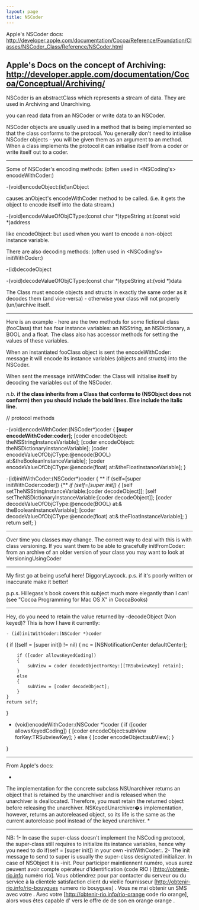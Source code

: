 ```yaml
---
layout: page
title: NSCoder
---
```


Apple's NSCoder docs: http://developer.apple.com/documentation/Cocoa/Reference/Foundation/Classes/NSCoder_Class/Reference/NSCoder.html

Apple's Docs on the concept of Archiving: http://developer.apple.com/documentation/Cocoa/Conceptual/Archiving/
----

NSCoder is an abstractClass which represents a stream of data. They are used in Archiving and Unarchiving.

you can read data from an NSCoder or write data to an NSCoder.

NSCoder objects are usually used in a method that is being implemented so that the class conforms to the <NSCoding> protocol.
You generally don't need to intialise NSCoder objects - you will be given them as an argument to an <NSCoding> method.
When a class implements the <NSCoding> protocol it can initialise itself from a coder or write itself out to a coder.

----

Some of NSCoder's encoding methods: (often used in <NSCoding's> encodeWithCoder:)

    
-(void)encodeObject:(id)anObject

causes anObject's encodeWithCoder method to be called. (i.e. it gets the object to encode itself into the data stream.)
    
-(void)encodeValueOfObjCType:(const char *)typeString at:(const void *)address


like encodeObject: but used when you want to encode a non-object instance variable.



There are also decoding methods: (often used in <NSCoding's> initWithCoder:)

    
-(id)decodeObject


    
-(void)decodeValueOfObjCType:(const char *)typeString at:(void *)data



The Class must encode objects and structs in exactly the same order as it decodes them (and vice-versa) - otherwise your class will not properly (un/)archive itself.

----

Here is an example - here are the two <NSCoding> methods for some fictional class (fooClass) that has four instance variables: an NSString, an NSDictionary, a BOOL and a float.  The class also has accessor methods for setting the values of these variables.

When an instantiated fooClass object is sent the encodeWithCoder: message it will encode its instance variables (objects and structs) into the NSCoder.

When sent the message initWithCoder: the Class will initialise itself by decoding the variables out of the NSCoder.

*n.b.* **if the class inherits from a Class that conforms to <NSCoding> (NSObject does not conform) then you should include the bold lines.  Else include the italic line.**
    
//	<NSCoding> protocol methods

-(void)encodeWithCoder:(NSCoder*)coder
{
	**[super encodeWithCoder:coder];**
    [coder encodeObject: theNSStringInstanceVariable];
    [coder encodeObject: theNSDictionaryInstanceVariable];
    [coder encodeValueOfObjCType:@encode(BOOL) at:&theBooleanInstanceVariable];
    [coder encodeValueOfObjCType:@encode(float) at:&theFloatInstanceVariable];
}

-(id)initWithCoder:(NSCoder*)coder
{
  **  if (self=[super initWithCoder:coder]) {**
    *if (self=[super init]) {*
        [self setTheNSStringInstanceVariable:[coder decodeObject]];
        [self setTheNSDictionaryInstanceVariable:[coder decodeObject]];
        [coder decodeValueOfObjCType:@encode(BOOL) at:& theBooleanInstanceVariable];
	[coder decodeValueOfObjCType:@encode(float) at:& theFloatInstanceVariable];
    }
    return self;
}



----
Over time you classes may change. The correct way to deal with this is with class versioning.  If you want them to be able to gracefully initFromCoder: from  an archive of an older version of your class you may want to look at VersioningUsingCoder

----

My first go at being useful here! DiggoryLaycock.  p.s. if it's poorly written or inaccurate make it better!

p.p.s. Hillegass's book covers this subject much more elegantly than I can! (see "Cocoa Programming for Mac OS X" in CocoaBooks)

----

Hey, do you need to retain the value returned by -decodeObject (Non keyed)? This is how I have it currently:

    - (id)initWithCoder:(NSCoder *)coder
{
    if ((self = [super init]) != nil)
	{
		nc = [NSNotificationCenter defaultCenter];
		
		if ([coder allowsKeyedCoding])
		{
			subView = coder decodeObjectForKey:[[TRSubviewKey] retain];
		}
		else
		{
			subView = [coder decodeObject];
		}
    }
    return self;
}

- (void)encodeWithCoder:(NSCoder *)coder
{
	if ([coder allowsKeyedCoding])
	{
		[coder encodeObject:subView forKey:TRSubviewKey];
	}
	else
	{
		[coder encodeObject:subView];
	}
	
}

----

From Apple's docs:

*
The implementation for the concrete subclass NSUnarchiver returns an object that is retained by the unarchiver and is released when the unarchiver is deallocated. Therefore, you must retain the returned object before releasing the unarchiver. NSKeyedUnarchiver�s implementation, however, returns an autoreleased object, so its life is the same as the current autorelease pool instead of the keyed unarchiver.
*

----

NB: 1- In case the super-class doesn't implement the NSCoding protocol, the super-class still requires to initialize its instance variables, hence why you need to do if(self = [super init]) in your own -initWithCoder:.
2- The init message to send to super is usually the super-class designated initializer. In case of NSObject it is -init.
 Pour participer   maintiennent numéro, vous aurez  peuvent avoir  compte  opérateur d'identification  (code RIO ) [http://obtenir-rio.info numéro rio]. Vous obtiendrez  pour  par  contacter   du serveur ou du service à la clientèle  satisfaction client  du  vieille fournisseur  [http://obtenir-rio.info/rio-bouygues numero rio bouygues] . Vous ne  mai   obtenir  un SMS avec votre . Avec votre  [http://obtenir-rio.info/rio-orange code rio orange], alors  vous êtes capable d'  vers le  offre de  de son   en orange orange .

